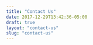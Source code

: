 ```yaml
---
title: "Contact Us"
date: 2017-12-29T13:42:36-05:00
draft: true
layout: "contact-us"
slug: "contact-us"
---
```


